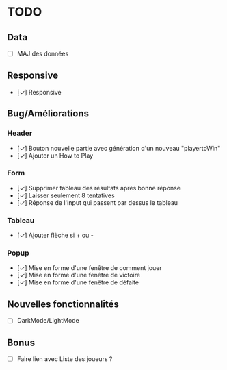 # TODO

## Data

- [ ] MAJ des données

## Responsive

- [✓] Responsive

## Bug/Améliorations

### Header

- [✓] Bouton nouvelle partie avec génération d'un nouveau "playertoWin"
- [✓] Ajouter un How to Play

### Form

- [✓] Supprimer tableau des résultats après bonne réponse
- [✓] Laisser seulement 8 tentatives
- [✓] Réponse de l'input qui passent par dessus le tableau

### Tableau

- [✓] Ajouter flèche si + ou -

### Popup

- [✓] Mise en forme d'une fenêtre de comment jouer
- [✓] Mise en forme d'une fenêtre de victoire
- [✓] Mise en forme d'une fenêtre de défaite

## Nouvelles fonctionnalités

- [ ] DarkMode/LightMode

## Bonus

- [ ] Faire lien avec Liste des joueurs ?
